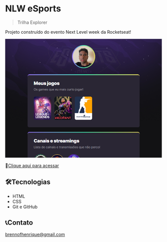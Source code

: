 # NLW eSports 

> Trilha Explorer

Projeto construído do evento Next Level week da Rocketseat!

![preview](./.github/preview.png)

🔗[Clique aqui para acessar](https://brennofreitas1.github.io/nlw-esports-explorer/)

## 🛠️Tecnologias

- HTML
- CSS
- Git e GitHub

## 📞Contato

brennofhenrique@gmail.com

